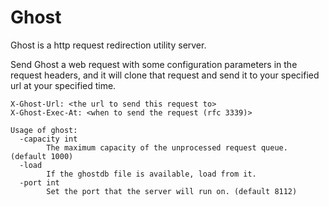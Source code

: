 # Ghost

Ghost is a http request redirection utility server. 

Send Ghost a web request with some configuration parameters in the request headers, and it will clone that request and send it to your specified url at your specified time.

```
X-Ghost-Url: <the url to send this request to>
X-Ghost-Exec-At: <when to send the request (rfc 3339)>
```

```
Usage of ghost:
  -capacity int
        The maximum capacity of the unprocessed request queue. (default 1000)
  -load
        If the ghostdb file is available, load from it. 
  -port int
        Set the port that the server will run on. (default 8112)
```